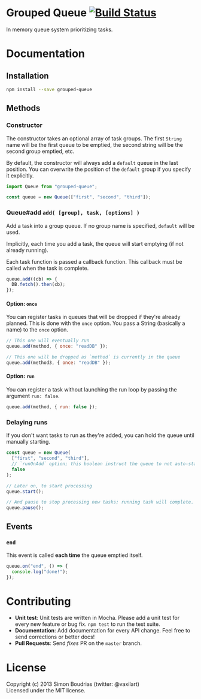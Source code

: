 # Grouped Queue [![Build Status](https://travis-ci.org/SBoudrias/grouped-queue.svg?branch=master)](https://travis-ci.org/SBoudrias/grouped-queue)

In memory queue system prioritizing tasks.

# Documentation

## Installation

```bash
npm install --save grouped-queue
```

## Methods

### Constructor

The constructor takes an optional array of task groups. The first `String` name will be the first queue to be emptied, the second string will be the second group emptied, etc.

By default, the constructor will always add a `default` queue in the last position. You can overwrite the position of the `default` group if you specify it explicitly.

```javascript
import Queue from "grouped-queue";

const queue = new Queue(["first", "second", "third"]);
```

### Queue#add `add( [group], task, [options] )`

Add a task into a group queue. If no group name is specified, `default` will be used.

Implicitly, each time you add a task, the queue will start emptying (if not already running).

Each task function is passed a callback function. This callback must be called when the task is complete.

```javascript
queue.add((cb) => {
  DB.fetch().then(cb);
});
```

#### Option: `once`

You can register tasks in queues that will be dropped if they're already planned. This is done with the `once` option. You pass a String (basically a name) to the `once` option.

```javascript
// This one will eventually run
queue.add(method, { once: "readDB" });

// This one will be dropped as `method` is currently in the queue
queue.add(method3, { once: "readDB" });
```

#### Option: `run`

You can register a task without launching the run loop by passing the argument `run: false`.

```javascript
queue.add(method, { run: false });
```

### Delaying runs

If you don't want tasks to run as they're added, you can hold the queue until manually starting.

```javascript
const queue = new Queue(
  ["first", "second", "third"],
  // `runOnAdd` option; this boolean instruct the queue to not auto-start.
  false
);

// Later on, to start processing
queue.start();

// And pause to stop processing new tasks; running task will complete.
queue.pause();
```

## Events

### `end`

This event is called **each time** the queue emptied itself.

```javascript
queue.on("end", () => {
  console.log("done!");
});
```

# Contributing

- **Unit test**: Unit tests are written in Mocha. Please add a unit test for every new feature
  or bug fix. `npm test` to run the test suite.
- **Documentation**: Add documentation for every API change. Feel free to send corrections
  or better docs!
- **Pull Requests**: Send _fixes_ PR on the `master` branch.

# License

Copyright (c) 2013 Simon Boudrias (twitter: @vaxilart)  
Licensed under the MIT license.
